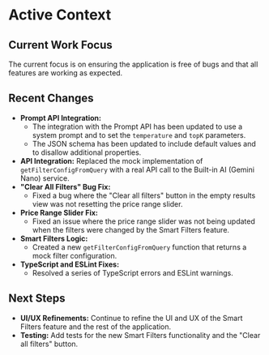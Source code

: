 # Active Context

## Current Work Focus

The current focus is on ensuring the application is free of bugs and that all features are working as expected.

## Recent Changes

- **Prompt API Integration:**
    - The integration with the Prompt API has been updated to use a system prompt and to set the `temperature` and `topK` parameters.
    - The JSON schema has been updated to include default values and to disallow additional properties.
- **API Integration:** Replaced the mock implementation of `getFilterConfigFromQuery` with a real API call to the Built-in AI (Gemini Nano) service.
- **"Clear All Filters" Bug Fix:**
    - Fixed a bug where the "Clear all filters" button in the empty results view was not resetting the price range slider.
- **Price Range Slider Fix:**
    - Fixed an issue where the price range slider was not being updated when the filters were changed by the Smart Filters feature.
- **Smart Filters Logic:**
    - Created a new `getFilterConfigFromQuery` function that returns a mock filter configuration.
- **TypeScript and ESLint Fixes:**
    - Resolved a series of TypeScript errors and ESLint warnings.

## Next Steps

- **UI/UX Refinements:** Continue to refine the UI and UX of the Smart Filters feature and the rest of the application.
- **Testing:** Add tests for the new Smart Filters functionality and the "Clear all filters" button.
